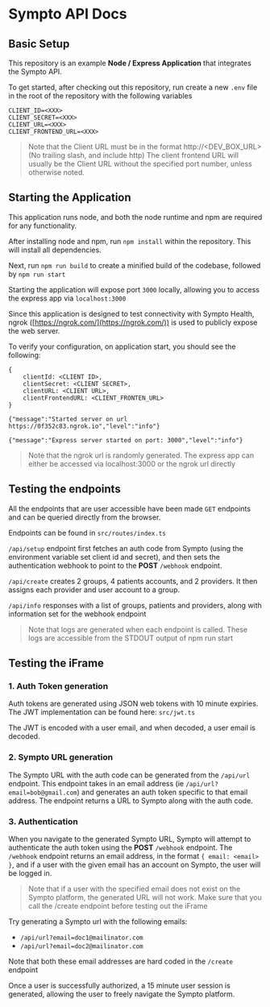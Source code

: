 
# Sympto API Docs



## Basic Setup

This repository is an example **Node / Express Application** that integrates the Sympto API.



To get started, after checking out this repository, run create a new `.env` file in the root of the repository with the following variables

```
CLIENT_ID=<XXX>
CLIENT_SECRET=<XXX>
CLIENT_URL=<XXX>
CLIENT_FRONTEND_URL=<XXX>
```



> Note that the Client URL must be in the format http://<DEV_BOX_URL>
>    (No trailing slash, and include http)
>  The client frontend URL will usually be the Client URL without the specified port number, unless otherwise noted.


## Starting the Application

This application runs node, and both the node runtime and npm are required for any functionality.



After installing node and npm, run `npm install` within the repository. This will install all dependencies.



Next, run `npm run build` to create a minified build of the codebase, followed by `npm run start`



Starting the application will expose port `3000` locally, allowing you to access the express app via `localhost:3000`



Since this application is designed to test connectivity with Sympto Health, ngrok ([https://ngrok.com/](https://ngrok.com/)) is used to publicly expose the web server.



To verify your configuration, on application start, you should see the following:

```
{
	clientId: <CLIENT ID>,
	clientSecret: <CLIENT SECRET>,
	clientURL: <CLIENT URL>,
	clientFrontendURL: <CLIENT_FRONTEN_URL>
}

{"message":"Started server on url https://0f352c83.ngrok.io","level":"info"}

{"message":"Express server started on port: 3000","level":"info"}
```
> Note that the ngrok url is randomly generated. The express app can either be accessed via localhost:3000 or the ngrok url directly

## Testing the endpoints

All the endpoints that are user accessible have been made `GET` endpoints and can be queried directly from the browser.

Endpoints can be found in `src/routes/index.ts`

`/api/setup` endpoint first fetches an auth code from Sympto (using the environment variable set client id and secret), and then sets the authentication webhook to point to the **POST** `/webhook` endpoint.

`/api/create` creates 2 groups, 4 patients accounts, and 2 providers. It then assigns each provider and user account to a group.

`/api/info` responses with a list of groups, patients and providers, along with information set for the webhook endpoint

> Note that logs are generated when each endpoint is called.  These logs are accessible from the STDOUT output of npm run start

## Testing the iFrame

### 1. Auth Token generation
Auth tokens are generated using JSON web tokens with 10 minute expiries. The JWT implementation can be found here: `src/jwt.ts`

The JWT is encoded with a user email, and when decoded, a user email is decoded.

### 2. Sympto URL generation
The Sympto URL with the auth code can be generated from the `/api/url`  endpoint.
This endpoint takes in an email address
(ie `/api/url?email=bob@gmail.com`)
and generates an auth token specific to that email address. The endpoint returns a URL to Sympto along with the auth code.

### 3.  Authentication
When you navigate to the generated Sympto URL, Sympto will attempt to authenticate the auth token using the  **POST** `/webhook` endpoint. The `/webhook` endpoint returns an email address, in the format `{ email: <email> }`, and if a user with the given email has an account on Sympto, the user will be logged in.

> Note that if a user with the specified email does not exist on the Sympto platform, the generated URL will not work. Make sure that you call the /create endpoint before testing out the iFrame

Try generating a Sympto url with the following emails:

 - `/api/url?email=doc1@mailinator.com`
 - `/api/url?email=doc2@mailinator.com`

Note that both these email addresses are hard coded in the `/create` endpoint

Once a user is successfully authorized, a 15 minute user session is generated, allowing the user to freely navigate the Sympto platform.
